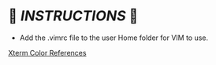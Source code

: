 # :smoking: **_INSTRUCTIONS_** :smoking: #

- Add the .vimrc file to the user Home folder for VIM to use.

[Xterm Color References](https://ss64.com/bash/syntax-colors.html)

